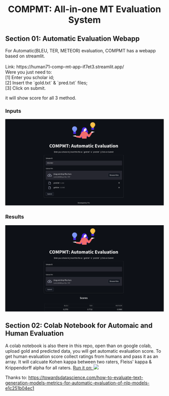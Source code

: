 <h1 align="center"><b>COMPMT: All-in-one MT Evaluation System</b></h1>
<h2>Section 01: Automatic Evaluation Webapp</h2>
For Automatic(BLEU, TER, METEOR) evaluation, COMPMT has a webapp based on streamlit. <br><br>
Link: https://human71-comp-mt-app-if7et3.streamlit.app/
<br>Were you just need to: <br>
[1] Enter you scholar id; <br>
[2] Insert the `gold.txt` &amp; `pred.txt` files; <br>
[3] Click on submit. <br>


it will show score for all 3 method. <br>

### Inputs
![alt text](https://raw.githubusercontent.com/human71/comp-mt/main/Inputs.png)

### Results
![alt text](https://raw.githubusercontent.com/human71/comp-mt/main/Result.png)


<h2>Section 02: Colab Notebook for Automaic and Human Evaluation</h2>
A colab notebook is also there in this repo, open than on google colab, upload gold and predicted data, you will get automatic evaluation score. To get human evaluation score collect ratings from humans and pass it as an array. It will calcuate Kohen kappa between two raters, Fleiss' kappa & Krippendorff alpha for all raters.
<a href="https://github.com/human71/comp-mt/blob/main/All_Possible_Text_Evaluation_Methods.ipynb">Run it on: <img src="https://colab.research.google.com/assets/colab-badge.svg" width=8%'></a>

Thanks to: https://towardsdatascience.com/how-to-evaluate-text-generation-models-metrics-for-automatic-evaluation-of-nlp-models-e1c251b04ec1
